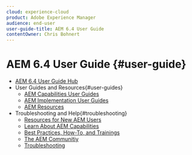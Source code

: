 ```yaml
---
cloud: experience-cloud
product: Adobe Experience Manager
audience: end-user
user-guide-title: AEM 6.4 User Guide
contentOwner: Chris Bohnert
---
```


# AEM 6.4 User Guide {#user-guide}

+ [AEM 6.4 User Guide Hub](home.md)
+ User Guides and Resources{#user-guides}
  + [AEM Capabilities User Guides](capabilities.md)
  + [AEM Implementation User Guides](implementation.md)
  + [AEM Resources](resources.md)
+ Troubleshooting and Help{#troubleshooting}
  + [Resources for New AEM Users](new.md)
  + [Learn About AEM Capabilities](learn.md)
  + [Best Practices, How-To, and Trainings](best-practice.md)
  + [The AEM Communitiy](community.md)
  + [Troubleshooting](troubleshooting.md)
